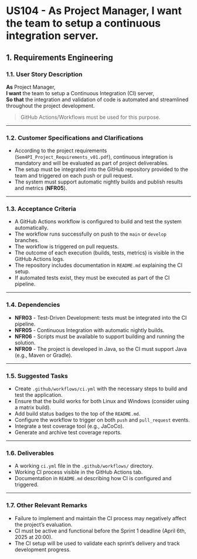 # US104 - As Project Manager, I want the team to setup a continuous integration server.

## 1. Requirements Engineering

### 1.1. User Story Description

**As** Project Manager,  
**I want** the team to setup a Continuous Integration (CI) server,  
**So that** the integration and validation of code is automated and streamlined throughout the project development.

> GitHub Actions/Workflows must be used for this purpose.

---

### 1.2. Customer Specifications and Clarifications

- According to the project requirements (`Sem4PI_Project_Requirements_v01.pdf`), continuous integration is mandatory and will be evaluated as part of project deliverables.
- The setup must be integrated into the GitHub repository provided to the team and triggered on each push or pull request.
- The system must support automatic nightly builds and publish results and metrics (**NFR05**).

---

### 1.3. Acceptance Criteria

-  A GitHub Actions workflow is configured to build and test the system automatically.
-  The workflow runs successfully on push to the `main` or `develop` branches.
-  The workflow is triggered on pull requests.
-  The outcome of each execution (builds, tests, metrics) is visible in the GitHub Actions logs.
-  The repository includes documentation in `README.md` explaining the CI setup.
-  If automated tests exist, they must be executed as part of the CI pipeline.

---

### 1.4. Dependencies

- **NFR03** - Test-Driven Development: tests must be integrated into the CI pipeline.
- **NFR05** - Continuous Integration with automatic nightly builds.
- **NFR06** - Scripts must be available to support building and running the solution.
- **NFR09** - The project is developed in Java, so the CI must support Java (e.g., Maven or Gradle).

---

### 1.5. Suggested Tasks

- Create `.github/workflows/ci.yml` with the necessary steps to build and test the application.
- Ensure that the build works for both Linux and Windows (consider using a matrix build).
- Add build status badges to the top of the `README.md`.
- Configure the workflow to trigger on both `push` and `pull_request` events.
- Integrate a test coverage tool (e.g., JaCoCo).
- Generate and archive test coverage reports.

---

### 1.6. Deliverables

- A working `ci.yml` file in the `.github/workflows/` directory.
- Working CI process visible in the GitHub Actions tab.
- Documentation in `README.md` describing how CI is configured and triggered.

---

### 1.7. Other Relevant Remarks

- Failure to implement and maintain the CI process may negatively affect the project’s evaluation.
- CI must be active and functional before the Sprint 1 deadline (April 6th, 2025 at 20:00).
- The CI setup will be used to validate each sprint’s delivery and track development progress.
